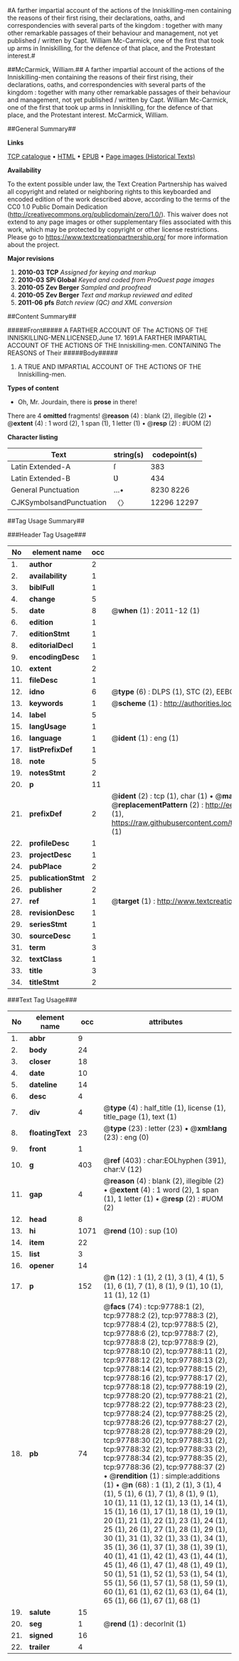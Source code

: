 #A farther impartial account of the actions of the Inniskilling-men containing the reasons of their first rising, their declarations, oaths, and correspondencies with several parts of the kingdom : together with many other remarkable passages of their behaviour and management, not yet published / written by Capt. William Mc-Carmick, one of the first that took up arms in Inniskilling, for the defence of that place, and the Protestant interest.#

##McCarmick, William.##
A farther impartial account of the actions of the Inniskilling-men containing the reasons of their first rising, their declarations, oaths, and correspondencies with several parts of the kingdom : together with many other remarkable passages of their behaviour and management, not yet published / written by Capt. William Mc-Carmick, one of the first that took up arms in Inniskilling, for the defence of that place, and the Protestant interest.
McCarmick, William.

##General Summary##

**Links**

[TCP catalogue](http://www.ota.ox.ac.uk/tcp/)  • 
[HTML](http://tei.it.ox.ac.uk/tcp/Texts-HTML/free/A50/A50168.html)  • 
[EPUB](http://tei.it.ox.ac.uk/tcp/Texts-EPUB/free/A50/A50168.epub) • 
[Page images (Historical Texts)](https://historicaltexts.jisc.ac.uk/eebo-13118661e)

**Availability**

To the extent possible under law, the Text Creation Partnership has waived all copyright and related or neighboring rights to this keyboarded and encoded edition of the work described above, according to the terms of the CC0 1.0 Public Domain Dedication (http://creativecommons.org/publicdomain/zero/1.0/). This waiver does not extend to any page images or other supplementary files associated with this work, which may be protected by copyright or other license restrictions. Please go to https://www.textcreationpartnership.org/ for more information about the project.

**Major revisions**

1. __2010-03__ __TCP__ *Assigned for keying and markup*
1. __2010-03__ __SPi Global__ *Keyed and coded from ProQuest page images*
1. __2010-05__ __Zev Berger__ *Sampled and proofread*
1. __2010-05__ __Zev Berger__ *Text and markup reviewed and edited*
1. __2011-06__ __pfs__ *Batch review (QC) and XML conversion*

##Content Summary##

#####Front#####
A FARTHER ACCOUNT OF The ACTIONS OF THE INNISKILLING-MEN.LICENSED,June 17. 1691.A FARTHER IMPARTIAL ACCOUNT OF THE ACTIONS OF THE Inniskilling-men. CONTAINING The REASONS of Their 
#####Body#####

1. A TRUE AND IMPARTIAL ACCOUNT OF THE ACTIONS OF THE Inniskilling-men.

**Types of content**

  * Oh, Mr. Jourdain, there is **prose** in there!

There are 4 **omitted** fragments! 
 @__reason__ (4) : blank (2), illegible (2)  •  @__extent__ (4) : 1 word (2), 1 span (1), 1 letter (1)  •  @__resp__ (2) : #UOM (2)

**Character listing**


|Text|string(s)|codepoint(s)|
|---|---|---|
|Latin Extended-A|ſ|383|
|Latin Extended-B|Ʋ|434|
|General Punctuation|…•|8230 8226|
|CJKSymbolsandPunctuation|〈〉|12296 12297|

##Tag Usage Summary##

###Header Tag Usage###

|No|element name|occ|attributes|
|---|---|---|---|
|1.|__author__|2||
|2.|__availability__|1||
|3.|__biblFull__|1||
|4.|__change__|5||
|5.|__date__|8| @__when__ (1) : 2011-12 (1)|
|6.|__edition__|1||
|7.|__editionStmt__|1||
|8.|__editorialDecl__|1||
|9.|__encodingDesc__|1||
|10.|__extent__|2||
|11.|__fileDesc__|1||
|12.|__idno__|6| @__type__ (6) : DLPS (1), STC (2), EEBO-CITATION (1), OCLC (1), VID (1)|
|13.|__keywords__|1| @__scheme__ (1) : http://authorities.loc.gov/ (1)|
|14.|__label__|5||
|15.|__langUsage__|1||
|16.|__language__|1| @__ident__ (1) : eng (1)|
|17.|__listPrefixDef__|1||
|18.|__note__|5||
|19.|__notesStmt__|2||
|20.|__p__|11||
|21.|__prefixDef__|2| @__ident__ (2) : tcp (1), char (1)  •  @__matchPattern__ (2) : ([0-9\-]+):([0-9IVX]+) (1), (.+) (1)  •  @__replacementPattern__ (2) : http://eebo.chadwyck.com/downloadtiff?vid=$1&page=$2 (1), https://raw.githubusercontent.com/textcreationpartnership/Texts/master/tcpchars.xml#$1 (1)|
|22.|__profileDesc__|1||
|23.|__projectDesc__|1||
|24.|__pubPlace__|2||
|25.|__publicationStmt__|2||
|26.|__publisher__|2||
|27.|__ref__|1| @__target__ (1) : http://www.textcreationpartnership.org/docs/. (1)|
|28.|__revisionDesc__|1||
|29.|__seriesStmt__|1||
|30.|__sourceDesc__|1||
|31.|__term__|3||
|32.|__textClass__|1||
|33.|__title__|3||
|34.|__titleStmt__|2||


###Text Tag Usage###

|No|element name|occ|attributes|
|---|---|---|---|
|1.|__abbr__|9||
|2.|__body__|24||
|3.|__closer__|18||
|4.|__date__|10||
|5.|__dateline__|14||
|6.|__desc__|4||
|7.|__div__|4| @__type__ (4) : half_title (1), license (1), title_page (1), text (1)|
|8.|__floatingText__|23| @__type__ (23) : letter (23)  •  @__xml:lang__ (23) : eng (0)|
|9.|__front__|1||
|10.|__g__|403| @__ref__ (403) : char:EOLhyphen (391), char:V (12)|
|11.|__gap__|4| @__reason__ (4) : blank (2), illegible (2)  •  @__extent__ (4) : 1 word (2), 1 span (1), 1 letter (1)  •  @__resp__ (2) : #UOM (2)|
|12.|__head__|8||
|13.|__hi__|1071| @__rend__ (10) : sup (10)|
|14.|__item__|22||
|15.|__list__|3||
|16.|__opener__|14||
|17.|__p__|152| @__n__ (12) : 1 (1), 2 (1), 3 (1), 4 (1), 5 (1), 6 (1), 7 (1), 8 (1), 9 (1), 10 (1), 11 (1), 12 (1)|
|18.|__pb__|74| @__facs__ (74) : tcp:97788:1 (2), tcp:97788:2 (2), tcp:97788:3 (2), tcp:97788:4 (2), tcp:97788:5 (2), tcp:97788:6 (2), tcp:97788:7 (2), tcp:97788:8 (2), tcp:97788:9 (2), tcp:97788:10 (2), tcp:97788:11 (2), tcp:97788:12 (2), tcp:97788:13 (2), tcp:97788:14 (2), tcp:97788:15 (2), tcp:97788:16 (2), tcp:97788:17 (2), tcp:97788:18 (2), tcp:97788:19 (2), tcp:97788:20 (2), tcp:97788:21 (2), tcp:97788:22 (2), tcp:97788:23 (2), tcp:97788:24 (2), tcp:97788:25 (2), tcp:97788:26 (2), tcp:97788:27 (2), tcp:97788:28 (2), tcp:97788:29 (2), tcp:97788:30 (2), tcp:97788:31 (2), tcp:97788:32 (2), tcp:97788:33 (2), tcp:97788:34 (2), tcp:97788:35 (2), tcp:97788:36 (2), tcp:97788:37 (2)  •  @__rendition__ (1) : simple:additions (1)  •  @__n__ (68) : 1 (1), 2 (1), 3 (1), 4 (1), 5 (1), 6 (1), 7 (1), 8 (1), 9 (1), 10 (1), 11 (1), 12 (1), 13 (1), 14 (1), 15 (1), 16 (1), 17 (1), 18 (1), 19 (1), 20 (1), 21 (1), 22 (1), 23 (1), 24 (1), 25 (1), 26 (1), 27 (1), 28 (1), 29 (1), 30 (1), 31 (1), 32 (1), 33 (1), 34 (1), 35 (1), 36 (1), 37 (1), 38 (1), 39 (1), 40 (1), 41 (1), 42 (1), 43 (1), 44 (1), 45 (1), 46 (1), 47 (1), 48 (1), 49 (1), 50 (1), 51 (1), 52 (1), 53 (1), 54 (1), 55 (1), 56 (1), 57 (1), 58 (1), 59 (1), 60 (1), 61 (1), 62 (1), 63 (1), 64 (1), 65 (1), 66 (1), 67 (1), 68 (1)|
|19.|__salute__|15||
|20.|__seg__|1| @__rend__ (1) : decorInit (1)|
|21.|__signed__|16||
|22.|__trailer__|4||

